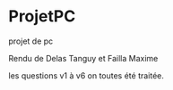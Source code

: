 # ProjetPC
projet de pc

Rendu de Delas Tanguy et Failla Maxime 

les questions v1 à v6 on toutes été traitée.
